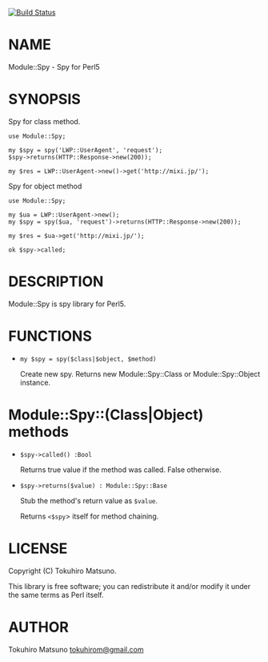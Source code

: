 [![Build Status](https://travis-ci.org/tokuhirom/Test-Spy.png?branch=master)](https://travis-ci.org/tokuhirom/Test-Spy)
# NAME

Module::Spy - Spy for Perl5

# SYNOPSIS

Spy for class method.

    use Module::Spy;

    my $spy = spy('LWP::UserAgent', 'request');
    $spy->returns(HTTP::Response->new(200));

    my $res = LWP::UserAgent->new()->get('http://mixi.jp/');

Spy for object method

    use Module::Spy;

    my $ua = LWP::UserAgent->new();
    my $spy = spy($ua, 'request')->returns(HTTP::Response->new(200));

    my $res = $ua->get('http://mixi.jp/');

    ok $spy->called;

# DESCRIPTION

Module::Spy is spy library for Perl5.

# FUNCTIONS

- `my $spy = spy($class|$object, $method)`

    Create new spy. Returns new Module::Spy::Class or Module::Spy::Object instance.

# Module::Spy::(Class|Object) methods

- `$spy->called() :Bool`

    Returns true value if the method was called. False otherwise.

- `$spy->returns($value) : Module::Spy::Base`

    Stub the method's return value as `$value`.

    Returns `<$spy`\> itself for method chaining.

# LICENSE

Copyright (C) Tokuhiro Matsuno.

This library is free software; you can redistribute it and/or modify
it under the same terms as Perl itself.

# AUTHOR

Tokuhiro Matsuno <tokuhirom@gmail.com>
